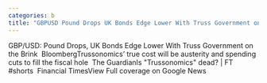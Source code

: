 ```yaml
---
categories: b
title: "GBPUSD Pound Drops UK Bonds Edge Lower With Truss Government on the Brink  Bloomberg"
---
```

GBP/USD: Pound Drops, UK Bonds Edge Lower With Truss Government on the Brink&nbsp;&nbsp;BloombergTrussonomics’ true cost will be austerity and spending cuts to fill the fiscal hole&nbsp;&nbsp;The GuardianIs "Trussonomics" dead? | FT #shorts&nbsp;&nbsp;Financial TimesView Full coverage on Google News